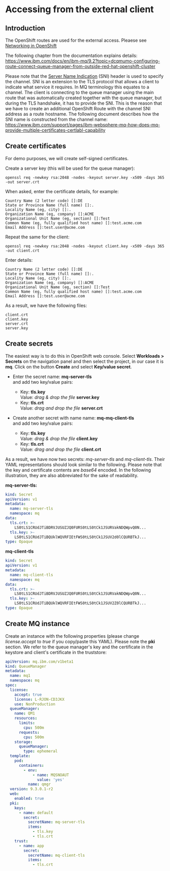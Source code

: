 
# Accessing from the external client


## Introduction

The OpenShift routes are used for the external access. Pleaese see [Networking in OpenShift](../networking-in-openshift)

The following chapter from the documentation explains details: https://www.ibm.com/docs/en/ibm-mq/9.2?topic=dcqmumo-configuring-route-connect-queue-manager-from-outside-red-hat-openshift-cluster

Please note that the [Server Name Indication](https://www.rfc-editor.org/rfc/rfc3546#page-8) (SNI) header is used to specify the channel. SNI is an extension to the TLS protocol that allows a client to indicate what service it requires. In MQ terminology this equates to a channel. The client is connecting to the queue manager using the main route that was automatically created together with the queue manager, but during the TLS handshake, it has to provide the SNI. This is the reason that we have to create an additional OpenShift Route with the channel SNI address as a route hostname. The following document describes how the SNI name is constructed from the channel name: https://www.ibm.com/support/pages/ibm-websphere-mq-how-does-mq-provide-multiple-certificates-certlabl-capability 

## Create certificates

For demo purposes, we will create self-signed certificates.

Create a server key (this will be used for the queue manager):
```
openssl req -newkey rsa:2048 -nodes -keyout server.key -x509 -days 365 -out server.crt
```

When asked, enter the certificate details, for example:
```
Country Name (2 letter code) []:DE
State or Province Name (full name) []:.
Locality Name (eg, city) []:.
Organization Name (eg, company) []:ACME
Organizational Unit Name (eg, section) []:Test
Common Name (eg, fully qualified host name) []:test.acme.com
Email Address []:test.user@acme.com
```

Repeat the same for the client:
```
openssl req -newkey rsa:2048 -nodes -keyout client.key -x509 -days 365 -out client.crt
```

Enter details:
```
Country Name (2 letter code) []:DE
State or Province Name (full name) []:.
Locality Name (eg, city) []:.
Organization Name (eg, company) []:ACME
Organizational Unit Name (eg, section) []:Test
Common Name (eg, fully qualified host name) []:test.acme.com
Email Address []:test.user@acme.com
```

As a result, we have the following files:
```
client.crt
client.key
server.crt
server.key
```

## Create secrets

The easiest way is to do this in OpenShift web console. Select **Workloads > Secrets** on the navigation panel and then select the project, in our case it is **mq**. Click on the button **Create** and select **Key/value secret**. 

- Enter the secret name: **mq-server-tls** <br>
  and add two key/value pairs:
  - Key: **tls.key** <br>
    Value: *drag & drop the file* **server.key**
  - Key: **tls.crt** <br>
    Value: *drag and drop the file* **server.crt**


- Create another secret with name name: **mq-mq-client-tls** <br>
  and add two key/value pairs:
  - Key: **tls.key** <br>
    Value: *drag & drop the file* **client.key**
  - Key: **tls.crt** <br>
    Value: *drag and drop the file* **client.crt**

As a result, we have now two secrets: *mq-server-tls* and *mq-client-tls*.
Their YAML representations should look similar to the following. Please note that the key and certificate contents are *base64* encoded. In the following illustration, they are also abbreviated for the sake of readability.

**mq-server-tls:**
```yaml
kind: Secret
apiVersion: v1
metadata:
  name: mq-server-tls
  namespace: mq
data:
  tls.crt: >-
    LS0tLS1CRUdJTiBDRVJUSUZJQ0FURS0tLS0tCk1JSURVakNDQWpvQ0N...
  tls.key: >-
    LS0tLS1CRUdJTiBQUklWQVRFIEtFWS0tLS0tCk1JSUV2d0lCQURBTkJ...
type: Opaque

```

**mq-client-tls**
```yaml
kind: Secret
apiVersion: v1
metadata:
  name: mq-client-tls
  namespace: mq
data:
  tls.crt: >-
    LS0tLS1CRUdJTiBDRVJUSUZJQ0FURS0tLS0tCk1JSURVakNDQWpvQ0N...
  tls.key: >-
    LS0tLS1CRUdJTiBQUklWQVRFIEtFWS0tLS0tCk1JSUV2Z0lCQURBTkJ...
type: Opaque

```

## Create MQ instance

Create an instance with the following properties (please change *license.accept* to *true* if you copy/paste this YAML). Please note the **pki** section. We refer to the queue manager's key and the certificate in the keystore and client's certificate in the truststore:
```yaml
apiVersion: mq.ibm.com/v1beta1
kind: QueueManager
metadata:
  name: mq1
  namespace: mq
spec:
  license:
    accept: true
    license: L-RJON-CD3JKX
    use: NonProduction
  queueManager:
    name: QM1
    resources:
      limits:
        cpu: 500m
      requests:
        cpu: 500m
    storage:
      queueManager:
        type: ephemeral
  template:
    pod:
      containers:
        - env:
            - name: MQSNOAUT
              value: 'yes'
          name: qmgr
  version: 9.3.0.1-r2
  web:
    enabled: true
  pki:
    keys:
      - name: default
        secret:
          secretName: mq-server-tls
          items:
            - tls.key
            - tls.crt
    trust:
      - name: app
        secret:
          secretName: mq-client-tls
          items:
            - tls.crt
```












